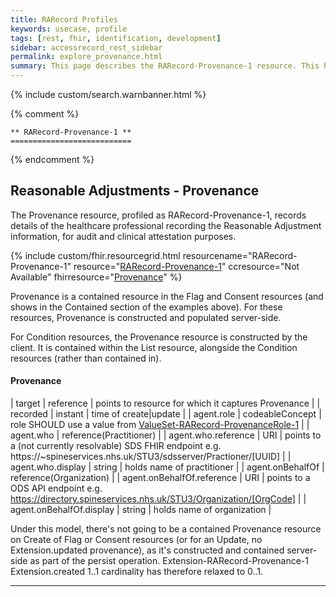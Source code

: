 ```yaml
---
title: RARecord Profiles
keywords: usecase, profile
tags: [rest, fhir, identification, development]
sidebar: accessrecord_rest_sidebar
permalink: explore_provenance.html
summary: This page describes the RARecord-Provenance-1 resource. This holds details of the user recording information within the FHIR&reg; Reasonable Adjustments API.
---
```

{% include custom/search.warnbanner.html %}

{% comment %}

    ** RARecord-Provenance-1 **
    ===========================

{% endcomment %}

## Reasonable Adjustments - Provenance ##

The Provenance resource, profiled as RARecord-Provenance-1, records details of the healthcare professional recording the Reasonable Adjustment information, for audit and clinical attestation purposes.  

{% include custom/fhir.resourcegrid.html
resourcename="RARecord-Provenance-1"
resource="[RARecord-Provenance-1](https://fhir.nhs.uk/STU3/StructureDefinition/RARecord-Provenance-1)"
ccresource="Not Available"
fhirresource="[Provenance](https://www.hl7.org/fhir/provenance.html)" %}

Provenance is a contained resource in the Flag and Consent resources (and shows in the Contained section of the examples above). For these resources, Provenance is constructed and populated server-side.

For Condition resources, the Provenance resource is constructed by the client. It is contained within the List resource, alongside the Condition resources (rather than contained in).


#### Provenance ####

| target | reference | points to resource for which it captures Provenance |
| recorded | instant | time of create\|update |
| agent.role | codeableConcept | role SHOULD use a value from [ValueSet-RARecord-ProvenanceRole-1](https://fhir.nhs.uk/STU3/ValueSet/ValueSet-RARecord-ProvenanceRole-1) |
| agent.who | reference(Practitioner) |
| agent.who.reference | URI | points to a (not currently resolvable) SDS FHIR endpoint e.g. https://~spineservices.nhs.uk/STU3/sdsserver/Practioner/[UUID] |
| agent.who.display | string | holds name of practitioner |
| agent.onBehalfOf | reference(Organization) |
| agent.onBehalfOf.reference | URI | points to a ODS API endpoint e.g. https://directory.spineservices.nhs.uk/STU3/Organization/[OrgCode] |
| agent.onBehalfOf.display | string | holds name of organization |

Under this model, there's not going to be a contained Provenance resource on Create of Flag or Consent resources (or for an Update, no Extension.updated provenance), as it's constructed and contained server-side as part of the persist operation. Extension-RARecord-Provenance-1 Extension.created 1..1 cardinality has therefore relaxed to 0..1.

---